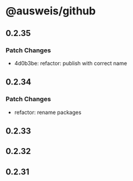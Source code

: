 # @ausweis/github

## 0.2.35

### Patch Changes

- 4d0b3be: refactor: publish with correct name

## 0.2.34

### Patch Changes

- refactor: rename packages

## 0.2.33

## 0.2.32

## 0.2.31
